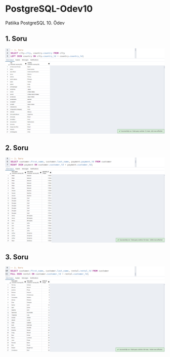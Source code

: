 # PostgreSQL-Odev10
Patiika PostgreSQL 10. Ödev

## 1. Soru

![](/images/1.png)

## 2. Soru

![](/images/2.png)

## 3. Soru

![](/images/3.png)

